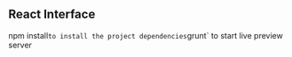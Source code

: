 ## React Interface
npm install` to install the project dependencies
`grunt` to start live preview server
